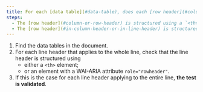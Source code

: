 ```yaml
---
title: For each [data table](#data-table), does each [row header](#column-or-row-header) applying to the entire row satisfy one of these conditions?
steps:
  - The [row header](#column-or-row-header) is structured using a `<th>` tag.
  - The [row header](#in-column-header-or-in-line-header) is structured using a tag with a WAI-ARIA attribute `role="rowheader"`.
---
```


1. Find the data tables in the document.
2. For each line header that applies to the whole line, check that the line header is structured using
   - either a `<th>` element;
   - or an element with a WAI-ARIA attribute `role="rowheader"`.
3. If this is the case for each line header applying to the entire line, **the test is validated**.
